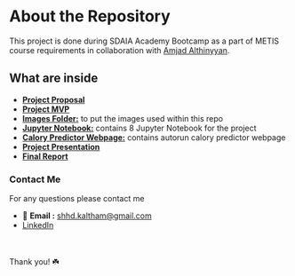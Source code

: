 # About the Repository 
This project is done during SDAIA Academy Bootcamp as a part of METIS course requirements in collaboration with [Amjad Althinyyan](https://github.com/amjadalth).
## What are inside 
- [**Project Proposal**](https://github.com/shhdSU/Predict-Calory-Linear-Regression/blob/main/predict-calory-linear-regression-proposal.md)
- [**Project MVP**](https://github.com/shhdSU/Predict-Calory-Linear-Regression/blob/main/predict-calory-linear-regression-MVP.md)
- [**Images Folder:**](https://github.com/shhdSU/Predict-Calory-Linear-Regression/tree/main/Images) to put the images used within this repo
- [**Jupyter Notebook:**](https://github.com/shhdSU/Predict-Calory-Linear-Regression/tree/main/Jupyter_Notebooks) contains 8 Jupyter Notebook for the project
- [**Calory Predictor Webpage:**](https://github.com/shhdSU/Predict-Calory-Linear-Regression/tree/main/Calory_Predictor_Webpage) contains autorun calory predictor webpage
- [**Project Presentation**](https://github.com/shhdSU/Predict-Calory-Linear-Regression/blob/main/CaloryPredictorLinearRegression%20%20.pdf)
- [**Final Report**](https://github.com/shhdSU/Predict-Calory-Linear-Regression/blob/main/Predict-Calory-Linear-Regression-Final-Report.md)


### Contact Me
For any questions please contact me <br/>
- 📧 **Email :** shhd.kaltham@gmail.com <br/>
- [LinkedIn](www.linkedin.com/in/shahad-alkaltham)

<br/><br/>
Thank you! ☘️
